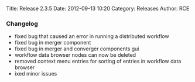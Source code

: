 Title: Release 2.3.5
Date: 2012-09-13 10:20
Category: Releases
Author: RCE


### Changelog

 * fixed bug that caused an error in running a distributed workflow
* fixed bug in merger component
* fixed bug in merger and converger components gui
* workflow data browser nodes can now be deleted
* removed context menu entries for sorting of entries in workflow data browser
* ixed minor issues 